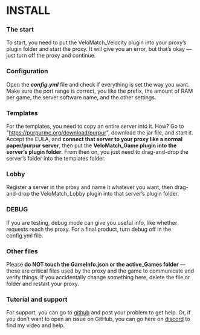 # INSTALL

### The start  
To start, you need to put the VeloMatch_Velocity plugin into your proxy’s plugin folder and start the proxy. It will give you an error, but that’s okay — just turn off the proxy and continue.

### Configuration  
Open the ***config.yml*** file and check if everything is set the way you want. Make sure the port range is correct, you like the prefix, the amount of RAM per game, the server software name, and the other settings.

### Templates  
For the templates, you need to copy an entire server into it. How? Go to "https://purpurmc.org/download/purpur", download the jar file, and start it. Accept the EULA, and **connect that server to your proxy like a normal paper/purpur server**, then put the **VeloMatch_Game plugin into the server’s plugin folder**. From then on, you just need to drag-and-drop the server’s folder into the templates folder.

### Lobby  
Register a server in the proxy and name it whatever you want, then drag-and-drop the VeloMatch_Lobby plugin into that server’s plugin folder.

### DEBUG  
If you are testing, debug mode can give you useful info, like whether requests reach the proxy. For a final product, turn debug off in the config.yml file.

### Other files  
Please **do NOT touch the GameInfo.json or the active_Games folder** — these are critical files used by the proxy and the game to communicate and verify things. If you accidentally change something here, delete the file or folder and restart your proxy.

### Tutorial and support  
For support, you can go to [github](https://github.com/Yager400/VeloMatch/issues) and post your problem to get help. Or, if you don’t want to open an issue on GitHub, you can go here on [discord](https://discord.gg/VvAYbrdSqG) to find my video and help.

